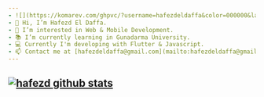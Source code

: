 ```yaml
---
- ![](https://komarev.com/ghpvc/?username=hafezdeldaffa&color=000000&label=Profile+Visit's)
- 👋 Hi, I’m Hafezd El Daffa.
- 👀 I’m interested in Web & Mobile Development.
- 📚 I’m currently learning in Gunadarma University.
- 💻 Currently I'm developing with Flutter & Javascript.
- 📫 Contact me at [hafezdeldaffa@gmail.com](mailto:hafezdeldaffa@gmail.com)
---
```

[![hafezd github stats](https://github-readme-stats.vercel.app/api?username=hafezdeldaffa)](https://github.com/anuraghazra/github-readme-stats)
---

<!---
hafezdeldaffa/hafezdeldaffa is a ✨ special ✨ repository because its `README.md` (this file) appears on your GitHub profile.
You can click the Preview link to take a look at your changes.
--->
